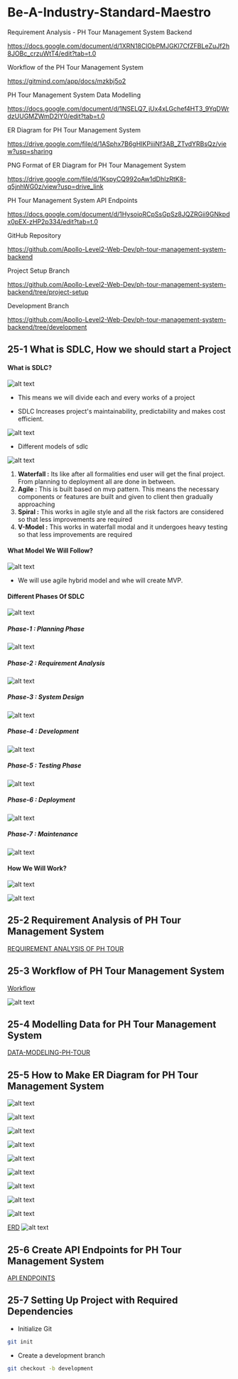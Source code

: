 # Be-A-Industry-Standard-Maestro

Requirement Analysis - PH Tour Management System Backend

https://docs.google.com/document/d/1XRN18ClObPMJGKl7CfZFBLeZuJf2h8JOBc_crzuWtT4/edit?tab=t.0



Workflow of the PH Tour Management System 

https://gitmind.com/app/docs/mzkbj5o2



PH Tour Management System Data Modelling

https://docs.google.com/document/d/1NSELQ7_jUx4xLGchef4HT3_9YqDWrdzUUGMZWmD2lY0/edit?tab=t.0



ER Diagram for PH Tour Management System

https://drive.google.com/file/d/1ASphx7B6gHIKPiiiNf3AB_ZTvdYRBsQz/view?usp=sharing



PNG Format of ER Diagram for PH Tour Management System

https://drive.google.com/file/d/1KspyCQ992oAw1dDhIzRtK8-q5jnhWG0z/view?usp=drive_link



PH Tour Management System API Endpoints

https://docs.google.com/document/d/1HysoioRCpSsGpSz8JQZRGii9GNkpdx0pEX-zHP2p334/edit?tab=t.0



GitHub Repository

https://github.com/Apollo-Level2-Web-Dev/ph-tour-management-system-backend



Project Setup Branch

https://github.com/Apollo-Level2-Web-Dev/ph-tour-management-system-backend/tree/project-setup



Development Branch

https://github.com/Apollo-Level2-Web-Dev/ph-tour-management-system-backend/tree/development

## 25-1 What is SDLC, How we should start a Project

#### What is SDLC? 

![alt text](image.png)

- This means we will divide each and every works of a project 

- SDLC Increases project's maintainability, predictability and makes cost efficient.  

![alt text](image-1.png)

- Different models of sdlc 

![alt text](image-2.png)

1. **Waterfall :** Its like after all formalities end user will get the final project. From planning to deployment all are done in between. 
2. **Agile :** This is built based on mvp pattern. This means the necessary components or features are built and given to client then gradually approaching
3. **Spiral :** This works in agile style and all the risk factors are considered so that less improvements are required 
4. **V-Model :** This works in waterfall modal and it undergoes heavy testing so that less improvements are required 

#### What Model We Will Follow? 
![alt text](image-3.png)
- We will use agile hybrid model and whe will create MVP. 

#### Different Phases Of SDLC 

![alt text](image-4.png)

##### Phase-1 : Planning Phase 

![alt text](image-5.png)

##### Phase-2 : Requirement Analysis

![alt text](image-6.png)

##### Phase-3 : System Design 

![alt text](image-7.png)

##### Phase-4 : Development

![alt text](image-8.png)

##### Phase-5 : Testing Phase 

![alt text](image-10.png)

##### Phase-6 : Deployment 

![alt text](image-9.png)

##### Phase-7 : Maintenance  

![alt text](image-11.png)


#### How We Will Work?

![alt text](image-12.png)

![alt text](image-13.png)

## 25-2 Requirement Analysis of PH Tour Management System

[REQUIREMENT ANALYSIS OF PH TOUR](https://docs.google.com/document/d/18-PxR_7rhUsh1oyNc1TZ39aY837bxvzoz7XW-xn2ehk/edit?usp=sharing)


## 25-3 Workflow of PH Tour Management System

[Workflow](https://gitmind.com/app/docs/m0k204te)

![alt text](image-14.png)

## 25-4 Modelling Data for PH Tour Management System

[DATA-MODELING-PH-TOUR](https://docs.google.com/document/d/17LyBRqUM2FAgLNUzTpR6Ecq3clLwsoFhUQNLVBWpqDI/edit?usp=sharing)

## 25-5 How to Make ER Diagram for PH Tour Management System

![alt text](image-15.png)

![alt text](image-16.png)

![alt text](image-17.png)

![alt text](image-18.png)

![alt text](image-19.png)

![alt text](image-20.png)

![alt text](image-21.png)

![alt text](image-22.png)

![alt text](image-23.png)

[ERD](https://drive.google.com/file/d/1-63IaqNgZJfUDU34sk3IHX__raqn8CD1/view?usp=sharing)
![alt text](image-24.png)


## 25-6 Create API Endpoints for PH Tour Management System

[API ENDPOINTS](https://docs.google.com/document/d/1B_Qc6ocEB5eF7iAidmET1BxGwsdGdfVaP2raLGepYaY/edit?usp=sharing)

## 25-7 Setting Up Project with Required Dependencies

- Initialize Git 

```bash
git init 
```
- Create a development branch 

```bash 
git checkout -b development  
```